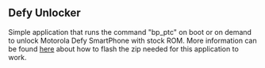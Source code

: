 ## Defy Unlocker
Simple application that runs the command "bp_ptc" on boot or on demand to unlock Motorola Defy SmartPhone with stock ROM. More information can be found [here](http://forum.xda-developers.com/showthread.php?p=27142324) about how to flash the zip needed for this application to work.
